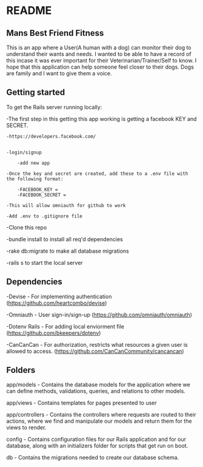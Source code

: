 # README
## Mans Best Friend Fitness

This is an app where a User(A human with a dog) can monitor their dog to understand their wants and needs. I wanted to be able to have a record of this incase it was ever important for their Veterinarian/Trainer/Self to know. I hope that this application can help someone feel closer to their dogs. Dogs are family and I want to give them a voice. 

## Getting started

To get the Rails server running locally:

-The first step in this getting this app working is getting a facebook KEY and SECRET. 

    -https://developers.facebook.com/


    -login/signup

        -add new app

    -Once the key and secret are created, add these to a .env file with the following format:

        -FACEBOOK_KEY = 
        -FACEBOOK_SECRET = 

    -This will allow omniauth for github to work
    
    -Add .env to .gitignore file

    
-Clone this repo

-bundle install to install all req'd dependencies

-rake db:migrate to make all database migrations

-rails s to start the local server

## Dependencies

-Devise - For implementing authentication (https://github.com/heartcombo/devise)

-Omniauth - User sign-in/sign-up  (https://github.com/omniauth/omniauth)

-Dotenv Rails - For adding local enviorment file (https://github.com/bkeepers/dotenv)

-CanCanCan - For authorization, restricts what resources a given user is allowed to access. (https://github.com/CanCanCommunity/cancancan)

## Folders

app/models - Contains the database models for the application where we can define methods, validations, queries, and relations to other models.

app/views - Contains templates for pages presented to user

app/controllers - Contains the controllers where requests are routed to their actions, where we find and manipulate our models and return them for the 
views to render.

config - Contains configuration files for our Rails application and for our database, along with an initializers folder for scripts that get run on boot.

db - Contains the migrations needed to create our database schema.
